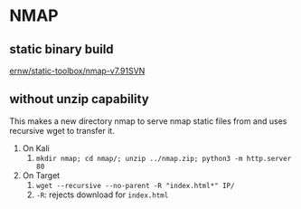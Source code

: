 # NMAP

## static binary build

[ernw/static-toolbox/nmap-v7.91SVN](https://github.com/ernw/static-toolbox/releases/tag/nmap-v7.91SVN)

## without unzip capability

This makes a new directory nmap to serve nmap static files from and uses recursive wget to transfer it.

1. On Kali
   1. `mkdir nmap; cd nmap/; unzip ../nmap.zip; python3 -m http.server 80`
2. On Target
   1. `wget --recursive --no-parent -R "index.html*" IP/`
   2. `-R`: rejects download for `index.html`